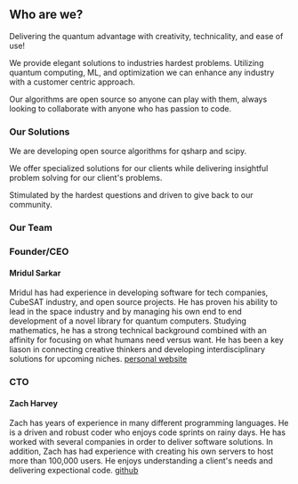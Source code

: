 ## Who are we? 
Delivering the quantum advantage with creativity, technicality, and ease of use!    

We provide elegant solutions to industries hardest problems. Utilizing quantum computing, ML, and optimization we can enhance any industry with a customer centric approach. 

Our algorithms are open source so anyone can play with them, always looking to collaborate with anyone who has passion to code.

### Our Solutions   

We are developing open source algorithms for qsharp and scipy.

We offer specialized solutions for our clients while delivering insightful problem solving for our client's problems.

Stimulated by the hardest questions and driven to give back to our community.

### Our Team    
### Founder/CEO   
#### Mridul Sarkar    
 Mridul has had experience in developing software for tech companies, CubeSAT industry, and open source projects. He has proven his ability to lead in the space industry and by managing his own end to end development of a novel library for quantum computers. Studying mathematics, he has a strong technical background combined with an affinity for focusing on what humans need versus want. He has been a key liason in connecting creative thinkers and developing interdisciplinary solutions for upcoming niches.          [personal website](https://mertall.github.io/mertall//)    

### CTO
#### Zach Harvey
 Zach has years of experience in many different programming languages. He is a driven and robust coder who enjoys code sprints on rainy days. He has worked with several companies in order to deliver software solutions. In addition, Zach has had experience with creating his own servers to host more than 100,000 users. He enjoys understanding a client's needs and delivering expectional code.   [github](https://github.com/Unknowncall)
